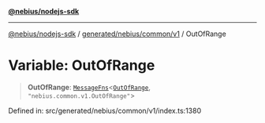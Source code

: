 [**@nebius/nodejs-sdk**](../../../../../README.md)

***

[@nebius/nodejs-sdk](../../../../../README.md) / [generated/nebius/common/v1](../README.md) / OutOfRange

# Variable: OutOfRange

> **OutOfRange**: [`MessageFns`](../../../../../runtime/protos/core/interfaces/MessageFns.md)\<[`OutOfRange`](../interfaces/OutOfRange.md), `"nebius.common.v1.OutOfRange"`\>

Defined in: src/generated/nebius/common/v1/index.ts:1380
